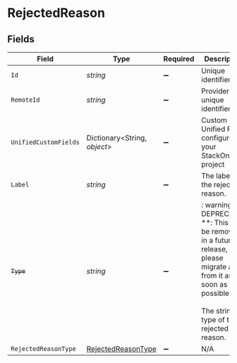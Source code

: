 # RejectedReason


## Fields

| Field                                                                                                                                                            | Type                                                                                                                                                             | Required                                                                                                                                                         | Description                                                                                                                                                      | Example                                                                                                                                                          |
| ---------------------------------------------------------------------------------------------------------------------------------------------------------------- | ---------------------------------------------------------------------------------------------------------------------------------------------------------------- | ---------------------------------------------------------------------------------------------------------------------------------------------------------------- | ---------------------------------------------------------------------------------------------------------------------------------------------------------------- | ---------------------------------------------------------------------------------------------------------------------------------------------------------------- |
| `Id`                                                                                                                                                             | *string*                                                                                                                                                         | :heavy_minus_sign:                                                                                                                                               | Unique identifier                                                                                                                                                | 8187e5da-dc77-475e-9949-af0f1fa4e4e3                                                                                                                             |
| `RemoteId`                                                                                                                                                       | *string*                                                                                                                                                         | :heavy_minus_sign:                                                                                                                                               | Provider's unique identifier                                                                                                                                     | 8187e5da-dc77-475e-9949-af0f1fa4e4e3                                                                                                                             |
| `UnifiedCustomFields`                                                                                                                                            | Dictionary<String, *object*>                                                                                                                                     | :heavy_minus_sign:                                                                                                                                               | Custom Unified Fields configured in your StackOne project                                                                                                        | {<br/>"my_project_custom_field_1": "REF-1236",<br/>"my_project_custom_field_2": "some other value"<br/>}                                                         |
| `Label`                                                                                                                                                          | *string*                                                                                                                                                         | :heavy_minus_sign:                                                                                                                                               | The label of the rejected reason.                                                                                                                                | Failed Phone Screen                                                                                                                                              |
| ~~`Type`~~                                                                                                                                                       | *string*                                                                                                                                                         | :heavy_minus_sign:                                                                                                                                               | : warning: ** DEPRECATED **: This will be removed in a future release, please migrate away from it as soon as possible.<br/><br/>The string type of the rejected reason. | rejected_by_organization                                                                                                                                         |
| `RejectedReasonType`                                                                                                                                             | [RejectedReasonType](../../Models/Components/RejectedReasonType.md)                                                                                              | :heavy_minus_sign:                                                                                                                                               | N/A                                                                                                                                                              |                                                                                                                                                                  |